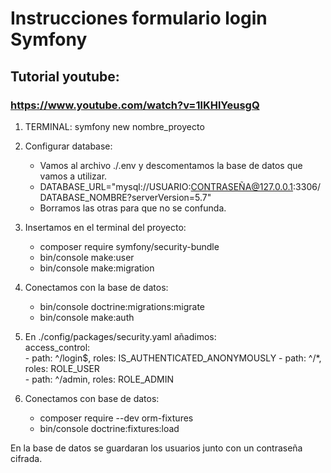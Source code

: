 # Instrucciones formulario login Symfony
## Tutorial youtube:
### https://www.youtube.com/watch?v=1lKHlYeusgQ

1. TERMINAL: symfony new nombre_proyecto

2. Configurar database:
    * Vamos al archivo ./.env y descomentamos la base de datos que vamos a utilizar.
    * DATABASE_URL="mysql://USUARIO:CONTRASEÑA@127.0.0.1:3306/DATABASE_NOMBRE?serverVersion=5.7"
    * Borramos las otras para que no se confunda.

3. Insertamos en el terminal del proyecto:
    * composer require symfony/security-bundle
    * bin/console make:user
    * bin/console make:migration

4. Conectamos con la base de datos:
    * bin/console doctrine:migrations:migrate
    * bin/console make:auth

5. En ./config/packages/security.yaml añadimos:  
access_control:   
        -  path: ^/login$, roles:  IS_AUTHENTICATED_ANONYMOUSLY 
        -  path: ^/*, roles: ROLE_USER   
        -  path: ^/admin, roles: ROLE_ADMIN 

6. Conectamos con base de datos:
    - composer require --dev orm-fixtures
    - bin/console doctrine:fixtures:load

En la base de datos se guardaran los usuarios junto con un contraseña cifrada.